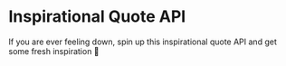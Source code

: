 # Inspirational Quote API

If you are ever feeling down, spin up this inspirational quote API and get some fresh inspiration 🚀

